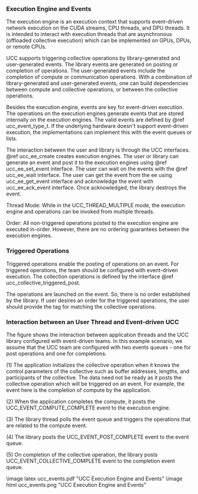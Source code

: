 ### Execution Engine and Events

The execution engine is an execution context that supports event-driven network
execution on the CUDA streams, CPU threads, and DPU threads. It is intended to
interact with execution threads that are asynchronous (offloaded collective
execution) which can be implemented on GPUs, DPUs, or remote CPUs.  

UCC supports triggering collective operations by library-generated and
user-generated events. The library events are generated on posting or completion
of operations. The user-generated events include the completion of compute or
communication operations. With a combination of library-generated and
user-generated events, one can build dependencies between compute and collective
operations, or between the collective operations.

Besides the execution engine, events are key for
event-driven execution. The operations on the execution engines generate events
that are stored internally on the execution engines.
The valid events are defined by @ref ucc\_event\_type\_t. If the underlying
hardware doesn't support event-driven execution, the implementations
can implement this with the event queues or lists.

The interaction between the user and library is through the UCC interfaces. @ref
ucc\_ee\_create creates execution engines. The user or
library can generate an event and post it to the execution engines using @ref
ucc\_ee\_set\_event interface. The user can wait on the events with the @ref
ucc\_ee\_wait interface. The user can get the event from the ee using
ucc\_ee\_get\_event interface and acknowledge the event with ucc\_ee\_ack\_event
interface. Once acknowledged, the library destroys the event.

Thread Mode: While in the UCC\_THREAD\_MULTIPLE mode, the execution engine and
operations can be invoked from multiple threads.

Order: All non-triggered operations posted to the execution engine are executed
in-order. However, there are no ordering guarantees between the execution
engines.

### Triggered Operations

Triggered operations enable the posting of operations on an event. For triggered
operations, the team should be configured with event-driven execution. The
collection operations is defined by the interface @ref
ucc\_collective\_triggered\_post.

The operations are launched on the event. So, there is no order established by
the library. If user desires an order for the triggered operations, the
user should provide the tag for matching the collective operations.

### Interaction between an User Thread and Event-driven UCC

The figure shows the interaction between application threads and the UCC library
configured with event-driven teams. In this example scenario, we assume that the
UCC team are configured with two events queues - one for post operations and one
for completions.

(1) The application initializes the collective operation when it knows the
control parameters of the collective such as buffer addresses, lengths, and
participants of the collective. The data need not be ready as it posts the
collective operation which will be triggered on an event. For example, the event
here is the completion of compute by the application.

(2) When the application completes the compute, it posts the
UCC\_EVENT\_COMPUTE\_COMPLETE event to the execution engine.

(3) The library thread polls the event queue and triggers the operations that
are related to the compute event.

(4) The library posts the UCC\_EVENT\_POST\_COMPLETE event to the event queue.

(5) On completion of the collective operation, the library posts
UCC\_EVENT\_COLLECTIVE\_COMPLETE event to the completion event queue.

\image latex ucc\_events.pdf "UCC Execution Engine and Events"
\image html ucc\_events.png "UCC Execution Engine and Events"


